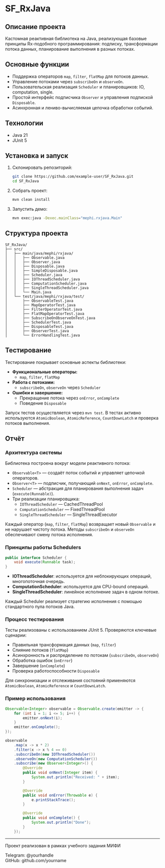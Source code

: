 # SF_RxJava

## Описание проекта

Кастомная реактивная библиотека на Java, реализующая базовые принципы Rx-подобного программирования: подписку, трансформации потока данных, планирование выполнения в разных потоках.

## Основные функции

* Поддержка операторов `map`, `filter`, `flatMap` для потоков данных.
* Управление потоками через `subscribeOn` и `observeOn`.
* Пользовательская реализация `Scheduler` и планировщиков: IO, computation, single.
* Простой интерфейс подписчика `Observer` и управления подпиской `Disposable`.
* Асинхронная и лениво-вычисляемая цепочка обработки событий.

## Технологии

* Java 21
* JUnit 5

## Установка и запуск

1. Склонировать репозиторий:

   ```bash
   git clone https://github.com/example-user/SF_RxJava.git
   cd SF_RxJava
   ```
2. Собрать проект:

   ```bash
   mvn clean install
   ```
3. Запустить демо:

   ```bash
   mvn exec:java -Dexec.mainClass="mephi.rxjava.Main"
   ```

## Структура проекта

```plaintext
SF_RxJava/
├── src/
│   ├── main/java/mephi/rxjava/
│   │   ├── Observable.java
│   │   ├── Observer.java
│   │   ├── Disposable.java
│   │   ├── SimpleDisposable.java
│   │   ├── Scheduler.java
│   │   ├── IOThreadScheduler.java
│   │   ├── ComputationScheduler.java
│   │   ├── SingleThreadScheduler.java
│   │   └── Main.java
│   └── test/java/mephi/rxjava/test/
│       ├── ObservableTest.java
│       ├── MapOperatorTest.java
│       ├── FilterOperatorTest.java
│       ├── FlatMapOperatorTest.java
│       ├── SubscribeOnObserveOnTest.java
│       ├── SchedulerTest.java
│       ├── DisposableTest.java
│       ├── ObserverTest.java
│       └── ErrorHandlingTest.java
```

## Тестирование

Тестирование покрывает основные аспекты библиотеки:

* **Функциональные операторы:**
  - `map`, `filter`, `flatMap`
* **Работа с потоками:**
  - `subscribeOn`, `observeOn` через `Scheduler`
* **Ошибки и завершение:**
  - Прекращение потока через `onError`, `onComplete`
  - Поведение `Disposable`

Запуск тестов осуществляется через `mvn test`. В тестах активно используются `AtomicBoolean`, `AtomicReference`, `CountDownLatch` и проверка потоков выполнения.

## Отчёт

### Архитектура системы

Библиотека построена вокруг модели реактивного потока:

- `Observable<T>` — создаёт поток событий и управляет цепочкой операторов.
- `Observer<T>` — подписчик, получающий `onNext`, `onError`, `onComplete`.
- `Scheduler` — абстракция для планирования выполнения задач (`execute(Runnable)`).
- Три реализации планировщика:
  - `IOThreadScheduler` — CachedThreadPool
  - `ComputationScheduler` — FixedThreadPool
  - `SingleThreadScheduler` — SingleThreadExecutor

Каждый оператор (`map`, `filter`, `flatMap`) возвращает новый `Observable` и не нарушает чистоту потока. Методы `subscribeOn` и `observeOn` обеспечивают смену потока исполнения.

### Принципы работы Schedulers

```java
public interface Scheduler {
    void execute(Runnable task);
}
```

- **IOThreadScheduler**: используется для неблокирующих операций, многопоточная очередь.
- **ComputationScheduler**: используется для CPU-bound операций.
- **SingleThreadScheduler**: линейное исполнение задач в одном потоке.

Каждый Scheduler реализует стратегию исполнения с помощью стандартного пула потоков Java.

### Процесс тестирования

Тесты реализованы с использованием JUnit 5. Проверяются ключевые сценарии:

* Правильная трансформация данных (`map`, `filter`)
* Слияние потоков (`flatMap`)
* Асинхронность и распределение по потокам (`subscribeOn`, `observeOn`)
* Обработка ошибок (`onError`)
* Завершение (`onComplete`)
* Проверка работоспособности `Disposable`

Для синхронизации и отслеживания состояний применяются `AtomicBoolean`, `AtomicReference` и `CountDownLatch`.

### Пример использования

```java
Observable<Integer> observable = Observable.create(emitter -> {
    for (int i = 1; i <= 5; i++) {
        emitter.onNext(i);
    }
    emitter.onComplete();
});

observable
    .map(x -> x * 2)
    .filter(x -> x % 4 == 0)
    .subscribeOn(new IOThreadScheduler())
    .observeOn(new ComputationScheduler())
    .subscribe(new Observer<Integer>() {
        @Override
        public void onNext(Integer item) {
            System.out.println("Received: " + item);
        }

        @Override
        public void onError(Throwable e) {
            e.printStackTrace();
        }

        @Override
        public void onComplete() {
            System.out.println("Done");
        }
    });
```

---

Проект реализован в рамках учебного задания МИФИ

Telegram: @yourhandle  
GitHub: github.com/yourname
